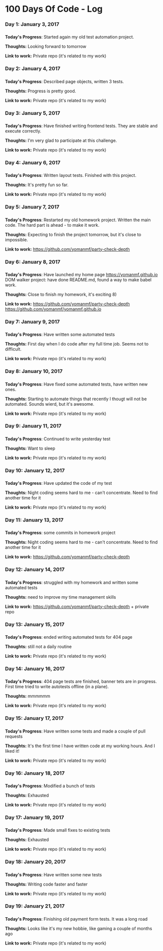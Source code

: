 # 100 Days Of Code - Log

### Day 1: January 3, 2017
#####

**Today's Progress**: Started again my old test automation project. 

**Thoughts:** Looking forward to tomorrow

**Link to work:** Private repo (it's related to my work)

### Day 2: January 4, 2017
#####

**Today's Progress**: Described page objects, written 3 tests.

**Thoughts:** Progress is pretty good.

**Link to work:** Private repo (it's related to my work)

### Day 3: January 5, 2017
#####

**Today's Progress**: Have finished writing frontend tests. They are stable and execute correctly.

**Thoughts:** I'm very glad to participate at this challenge.

**Link to work:** Private repo (it's related to my work)

### Day 4: January 6, 2017
#####

**Today's Progress**: Written layout tests. Finished with this project.

**Thoughts:** It's pretty fun so far.

**Link to work:** Private repo (it's related to my work)

### Day 5: January 7, 2017
#####

**Today's Progress**: Restarted my old homework project. Written the main code. The hard part is ahead - to make it work.

**Thoughts:** Expecting to finish the project tomorrow, but it's close to impossible.

**Link to work:** https://github.com/yomanmf/party-check-depth

### Day 6: January 8, 2017
#####

**Today's Progress**: Have launched my home page https://yomanmf.github.io 
DOM walker project: have done README.md, found a way to make babel work. 

**Thoughts:** Close to finish my homework, it's exciting 8)

**Link to work:** https://github.com/yomanmf/party-check-depth
https://github.com/yomanmf/yomanmf.github.io

### Day 7: January 9, 2017
#####

**Today's Progress**: Have written some automated tests

**Thoughts:** First day when I do code after my full time job. Seems not to difficult.

**Link to work:** Private repo (it's related to my work)

### Day 8: January 10, 2017
#####

**Today's Progress**: Have fixed some automated tests, have written new ones.

**Thoughts:** Starting to automate things that recently I thougt will not be automated. Sounds wierd, but it's awesome.

**Link to work:** Private repo (it's related to my work)

### Day 9: January 11, 2017
#####

**Today's Progress**: Continued to write yesterday test

**Thoughts:** Want to sleep

**Link to work:** Private repo (it's related to my work)

### Day 10: January 12, 2017
#####

**Today's Progress**: Have updated the code of my test

**Thoughts:** Night coding seems hard to me - can't concentrate. Need to find another time for it

**Link to work:** Private repo (it's related to my work)

### Day 11: January 13, 2017
#####

**Today's Progress**: some commits in homework project

**Thoughts:** Night coding seems hard to me - can't concentrate. Need to find another time for it

**Link to work:** https://github.com/yomanmf/party-check-depth

### Day 12: January 14, 2017
#####

**Today's Progress**: struggled with my homework and written some automated tests 

**Thoughts:** need to improve my time management skills

**Link to work:** https://github.com/yomanmf/party-check-depth + private repo

### Day 13: January 15, 2017
#####

**Today's Progress**: ended writing automated tests for 404 page

**Thoughts:** still not a daily routine

**Link to work:** Private repo (it's related to my work)

### Day 14: January 16, 2017
#####

**Today's Progress**: 404 page tests are finished, banner tets are in progress. First time tried to write autotests offline (in a plane).

**Thoughts:** mmmmmm

**Link to work:** Private repo (it's related to my work)

### Day 15: January 17, 2017
#####

**Today's Progress**: Have written some tests and made a couple of pull requests

**Thoughts:** It's the first time I have written code at my working hours. And I liked it!

**Link to work:** Private repo (it's related to my work)

### Day 16: January 18, 2017
#####

**Today's Progress**: Modified a bunch of tests

**Thoughts:** Exhausted

**Link to work:** Private repo (it's related to my work)

### Day 17: January 19, 2017
#####

**Today's Progress**: Made small fixes to existing tests

**Thoughts:** Exhausted

**Link to work:** Private repo (it's related to my work)

### Day 18: January 20, 2017
#####

**Today's Progress**: Have written some new tests

**Thoughts:** Writing code faster and faster

**Link to work:** Private repo (it's related to my work)

### Day 19: January 21, 2017
#####

**Today's Progress**: Finishing old payment form tests. It was a long road

**Thoughts:** Looks like it's my new hobbie, like gaming a couple of months ago

**Link to work:** Private repo (it's related to my work)


